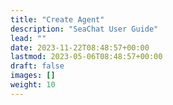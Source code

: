 ```yaml
---
title: "Create Agent"
description: "SeaChat User Guide"
lead: ""
date: 2023-11-22T08:48:57+00:00
lastmod: 2023-05-06T08:48:57+00:00
draft: false
images: []
weight: 10
---
```

